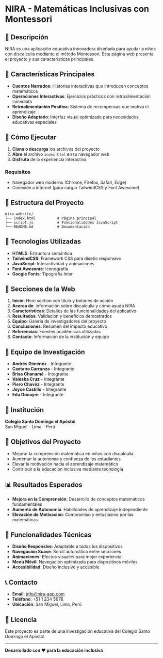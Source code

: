 # NIRA - Matemáticas Inclusivas con Montessori

## 📱 Descripción

NIRA es una aplicación educativa innovadora diseñada para ayudar a niños con discalculia mediante el método Montessori. Esta página web presenta el proyecto y sus características principales.

## 🎯 Características Principales

- **Cuentos Narrados**: Historias interactivas que introducen conceptos matemáticos
- **Operaciones Interactivas**: Ejercicios prácticos con retroalimentación inmediata
- **Retroalimentación Positiva**: Sistema de recompensas que motiva el aprendizaje
- **Diseño Adaptado**: Interfaz visual optimizada para necesidades educativas especiales

## 🚀 Cómo Ejecutar

1. **Clona o descarga** los archivos del proyecto
2. **Abre** el archivo `index.html` en tu navegador web
3. **Disfruta** de la experiencia interactiva

### Requisitos
- Navegador web moderno (Chrome, Firefox, Safari, Edge)
- Conexión a internet (para cargar TailwindCSS y Font Awesome)

## 📁 Estructura del Proyecto

```
nira-website/
├── index.html          # Página principal
├── script.js           # Funcionalidades JavaScript
└── README.md           # Documentación
```

## 🎨 Tecnologías Utilizadas

- **HTML5**: Estructura semántica
- **TailwindCSS**: Framework CSS para diseño responsive
- **JavaScript**: Interactividad y animaciones
- **Font Awesome**: Iconografía
- **Google Fonts**: Tipografía Inter

## 📱 Secciones de la Web

1. **Inicio**: Hero section con título y botones de acción
2. **Acerca de**: Información sobre discalculia y cómo ayuda NIRA
3. **Características**: Detalles de las funcionalidades del aplicativo
4. **Resultados**: Validación y beneficios demostrados
5. **Equipo**: Galería de investigadores del proyecto
6. **Conclusiones**: Resumen del impacto educativo
7. **Referencias**: Fuentes académicas utilizadas
8. **Contacto**: Información de la institución y equipo

## 👥 Equipo de Investigación

- **Andrés Gimenez** - Integrante
- **Caetano Carranza** - Integrante
- **Brisa Chanamé** - Integrante
- **Valeska Cruz** - Integrante
- **Piero Chavéz** - Integrante
- **Joyce Castillo** - Integrante
- **Edu Donayre** - Integrante

## 🏫 Institución

**Colegio Santo Domingo el Apóstol**  
San Miguel – Lima – Perú

## 🎯 Objetivos del Proyecto

- Mejorar la comprensión matemática en niños con discalculia
- Aumentar la autonomía y confianza de los estudiantes
- Elevar la motivación hacia el aprendizaje matemático
- Contribuir a la educación inclusiva mediante tecnología

## 📊 Resultados Esperados

- **Mejora en la Comprensión**: Desarrollo de conceptos matemáticos fundamentales
- **Aumento de Autonomía**: Habilidades de aprendizaje independiente
- **Elevación de Motivación**: Compromiso y entusiasmo por las matemáticas

## 🔧 Funcionalidades Técnicas

- **Diseño Responsive**: Adaptable a todos los dispositivos
- **Navegación Suave**: Scroll automático entre secciones
- **Animaciones**: Efectos visuales para mejor experiencia
- **Menú Móvil**: Navegación optimizada para dispositivos móviles
- **Accesibilidad**: Diseño inclusivo y accesible

## 📞 Contacto

- **Email**: info@nira-app.com
- **Teléfono**: +51 1 234 5678
- **Ubicación**: San Miguel, Lima, Perú

## 📄 Licencia

Este proyecto es parte de una investigación educativa del Colegio Santo Domingo el Apóstol.

---

**Desarrollado con ❤️ para la educación inclusiva** 